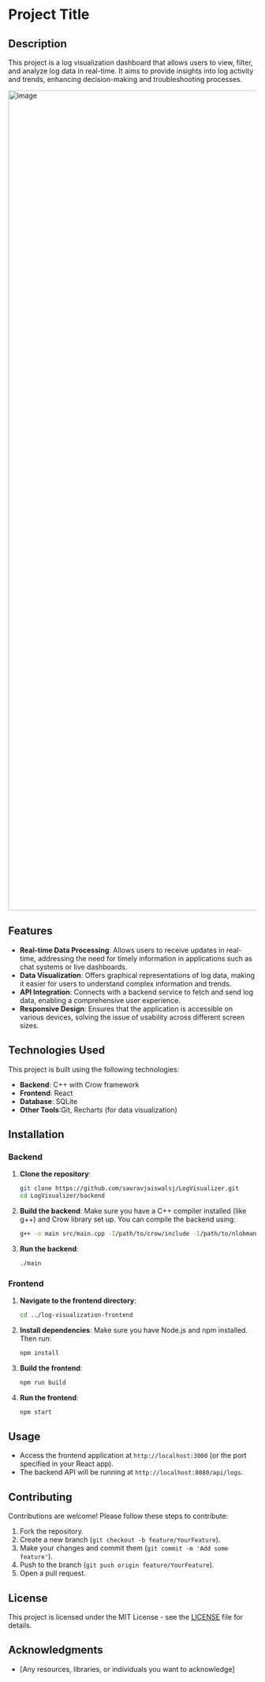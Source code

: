 # Project Title

## Description
This project is a log visualization dashboard that allows users to view, filter, and analyze log data in real-time. It aims to provide insights into log activity and trends, enhancing decision-making and troubleshooting processes.

<img width="1664" alt="image" src="https://github.com/user-attachments/assets/cbda593b-24b2-4543-8ea1-9b312874ecaa">

## Features
- **Real-time Data Processing**: Allows users to receive updates in real-time, addressing the need for timely information in applications such as chat systems or live dashboards.
- **Data Visualization**: Offers graphical representations of log data, making it easier for users to understand complex information and trends.
- **API Integration**: Connects with a backend service to fetch and send log data, enabling a comprehensive user experience.
- **Responsive Design**: Ensures that the application is accessible on various devices, solving the issue of usability across different screen sizes.

## Technologies Used
This project is built using the following technologies:
- **Backend**: C++ with Crow framework
- **Frontend**: React
- **Database**: SQLite
- **Other Tools**:Git, Recharts (for data visualization)

## Installation

### Backend
1. **Clone the repository**:
   ```bash
   git clone https://github.com/sauravjaiswalsj/LogVisualizer.git
   cd LogVisualizer/backend
   ```

2. **Build the backend**:
   Make sure you have a C++ compiler installed (like g++) and Crow library set up. You can compile the backend using:
   ```bash
   g++ -o main src/main.cpp -I/path/to/crow/include -I/path/to/nlohmann/json/include
   ```

3. **Run the backend**:
   ```bash
   ./main
   ```

### Frontend
1. **Navigate to the frontend directory**:
   ```bash
   cd ../log-visualization-frontend
   ```

2. **Install dependencies**:
   Make sure you have Node.js and npm installed. Then run:
   ```bash
   npm install
   ```

3. **Build the frontend**:
   ```bash
   npm run build
   ```

4. **Run the frontend**:
   ```bash
   npm start
   ```

## Usage
- Access the frontend application at `http://localhost:3000` (or the port specified in your React app).
- The backend API will be running at `http://localhost:8080/api/logs`.

## Contributing
Contributions are welcome! Please follow these steps to contribute:
1. Fork the repository.
2. Create a new branch (`git checkout -b feature/YourFeature`).
3. Make your changes and commit them (`git commit -m 'Add some feature'`).
4. Push to the branch (`git push origin feature/YourFeature`).
5. Open a pull request.

## License
This project is licensed under the MIT License - see the [LICENSE](LICENSE) file for details.

## Acknowledgments
- [Any resources, libraries, or individuals you want to acknowledge]
